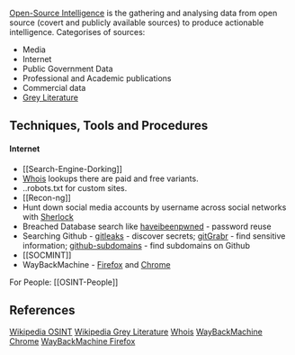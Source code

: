 [Open-Source Intelligence](https://en.wikipedia.org/wiki/Open-source_intelligence) is the gathering and analysing data from open source (covert and publicly available sources) to produce actionable intelligence. Categorises of sources:
- Media
- Internet
- Public Government Data
- Professional and Academic publications
- Commercial data
- [Grey Literature](https://en.wikipedia.org/wiki/Grey_literature) 

## Techniques, Tools and Procedures

#### Internet 

- [[Search-Engine-Dorking]] 
- [Whois](https://who.is/) lookups there are paid and free variants.
- ..robots.txt for custom sites.
- [[Recon-ng]]
- Hunt down social media accounts by username across social networks with [Sherlock](https://github.com/sherlock-project/sherlock)
- Breached Database search like [haveibeenpwned](https://haveibeenpwned.com/) - password reuse
- Searching Github - [gitleaks](https://github.com/zricethezav/gitleaks) - discover secrets;  [gitGrabr](https://github.com/gwen001/github-subdomains) - find sensitive information; [github-subdomains](https://github.com/gwen001/github-subdomains) - find subdomains on Github
- [[SOCMINT]]
- WayBackMachine - [Firefox](https://addons.mozilla.org/en-GB/firefox/addon/wayback-machine_new/) and [Chrome](https://chrome.google.com/webstore/detail/wayback-machine/fpnmgdkabkmnadcjpehmlllkndpkmiak)

For People: [[OSINT-People]]



## References

[Wikipedia OSINT](https://en.wikipedia.org/wiki/Open-source_intelligence)
[Wikipedia Grey Literature](https://en.wikipedia.org/wiki/Grey_literature)
[Whois](https://who.is/)
[WayBackMachine Chrome](https://chrome.google.com/webstore/detail/wayback-machine/fpnmgdkabkmnadcjpehmlllkndpkmiak)
[WayBackMachine Firefox](https://addons.mozilla.org/en-GB/firefox/addon/wayback-machine_new/)